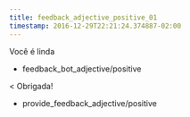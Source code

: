 ```yaml
---
title: feedback_adjective_positive_01
timestamp: 2016-12-29T22:21:24.374887-02:00
---
```


Você é linda
* feedback_bot_adjective/positive

< Obrigada!
* provide_feedback_adjective/positive
